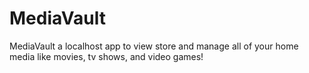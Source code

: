 # MediaVault
MediaVault a localhost app to view store and manage all of your home media like movies, tv shows, and video games!
